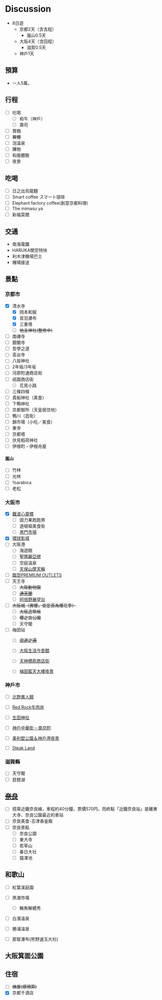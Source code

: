 # Discussion

- 8日遊
  - 京都2天（含去程）
    - 嵐山0.5天
  - 大阪4天（含回程）
    - 滋賀0.5天
  - 神戶1天

## 預算

- 一人5萬。

## 行程

- [ ] 吃喝
  - [ ] 和牛（神戶）
  - [ ] 壽司
- [ ] 賞楓
- [ ] ~~賞櫻~~
- [ ] 泡溫泉
- [ ] 購物
- [ ] 和服體驗
- [ ] 夜景

## 吃喝
- [ ] 日之出烏龍麵
- [ ] Smart coffee スマート珈琲
- [ ] Elephant factory coffee(創意京都料理)
- [ ] The mimasu ya
- [ ] 新福菜館

## 交通

- 南海電鐵
- HARUKA關空特快
- 利木津機場巴士
- 機場接送

## 景點

### 京都市

- [x] 清水寺
  - [x] 岡本和服
  - [x] 音羽瀑布
  - [x] 三重塔
  - [ ] ~~地主神社(整修中)~~
- [ ] 南禪寺
- [ ] 銀閣寺
- [ ] 哲學之道
- [ ] 高台寺
- [ ] 八坂神社
- [ ] 2年坂/3年坂
- [ ] 河原町通商店街
- [ ] 祇園商店街
  - [ ] 花見小路
- [ ] 三條四條
- [ ] 貴船神社（美食）
- [ ] 下鴨神社
- [ ] 京都御所（天皇居住地）
- [ ] 鴨川（逛街）
- [ ] 錦市場（小吃／美食）
- [ ] 東寺
- [ ] 京都塔
- [ ] 伏見稻荷神社
- [ ] 伊根町・伊根舟屋

#### 嵐山

- [ ] 竹林
- [ ] 光林
- [ ] ％arabica
- [ ] 老松

### 大阪市

- [x] [難波心齋橋](https://mimihan.tw/shinsai-bashi/)
  - [ ] 固力果跑跑男
  - [ ] 道頓堀美食街
  - [ ] [黑門市場](https://mimihan.tw/kuromon-market/)
- [x] [環球影城](https://mimihan.tw/universal-studios-japan/)
- [ ] 大阪港
  - [ ] 海遊館
  - [ ] [聖瑪麗亞號](https://mimihan.tw/santamaria/)
  - [ ] 空庭溫泉
  - [ ] [天保山摩天輪](https://mimihan.tw/tempozan-wheel/)
- [ ] [臨空PREMIUM OUTLETS](https://mimihan.tw/rinku-premium-outlet/)
- [ ] 天王寺
  - [ ] ~~大阪動物園~~
  - [ ] ~~[通天閣](https://mimihan.tw/osaka-tsutenkaku/)~~
  - [ ] [阿倍野展望台](https://mimihan.tw/harukas-300/)
- [ ] ~~大阪城（賞櫻，查是否為櫻花季）~~
  - [ ] ~~大阪造幣局~~
  - [ ] ~~櫻之宮公園~~
  - [ ] 天守閣
- [ ] 梅田站
  - [ ] ~~[浪速之湯](https://bobby.tw/blog/post/228286619)~~
  - [ ] [大阪生活今昔館](https://mimihan.tw/konjyakukan/)
  - [ ] [天神橋筋商店街](https://mimihan.tw/tenjin-street/)
  - [ ] [梅田藍天大樓夜景](https://mimihan.tw/kuchu-teien/)


### 神戶市

- [ ] [北野異人館](https://osaka.letsgojp.com/archives/80182/)
- [ ] [Red Rock牛肉丼](https://bobby.tw/blog/post/232063393)
- [ ] [生田神社](https://www.bring-you.info/zh-tw/ikuta-jinja)
- [ ] [神戶中華街 – 南京町](https://www.daisyyohoho.com/nankin-machi/)
- [ ] [美利堅公園＆神戶港夜景](https://www.bring-you.info/zh-tw/night-view-of-kobe-port-tower)
- [ ] [Steak Land](https://bobby.tw/blog/post/232614733)


### ~~滋賀縣~~

- [ ] 天守閣
- [ ] 琵琶湖

## ~~[奈良](https://www.bring-you.info/zh-tw/nara-travel)~~

- [ ] 搭乘近鐵奈良線，車程約40分鐘，票價570円，而終點「近鐵奈良站」是離東大寺、奈良公園最近的車站
- [ ] 奈良美食-志津香釜飯
- [ ] 奈良景點
  - [ ] 奈良公園
  - [ ] 東大寺
  - [ ] 若草山
  - [ ] 春日大社
  - [ ] 猿澤池

## 和歌山

- [ ] 紅葉溪庭園
- [ ] 黑潮市場
  - [ ] 鮪魚解體秀
- [ ] 白濱溫泉
- [ ] 勝浦溫泉
- [ ] 那智瀑布(熊野速玉大社)


## 大阪箕面公園



## 住宿

- [ ] ~~俵屋(爆預算)~~
- [x] 京都千酒店
